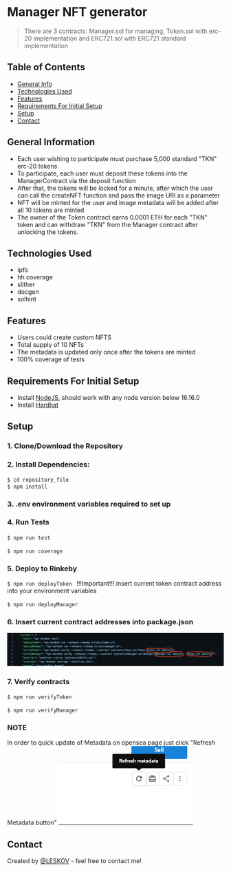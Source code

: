 # Manager NFT generator
> There are 3 contracts: Manager.sol for managing, Token.sol with erc-20 implementation and ERC721.sol with ERC721 standard implementation

## Table of Contents
* [General Info](#general-information)
* [Technologies Used](#technologies-used)
* [Features](#features)
* [Requirements For Initial Setup](#requirements)
* [Setup](#setup)
* [Contact](#contact)



## General Information
- Each user wishing to participate must purchase 5,000 standard "TKN" erc-20 tokens
- To participate, each user must deposit these tokens into the ManagerContract via the deposit function
- After that, the tokens will be locked for a minute, after which the user can call the createNFT function and pass the image URI as a parameter
- NFT will be minted for the user and image metadata will be added after all 10 tokens are minted
- The owner of the Token contract earns 0.0001 ETH for each "TKN" token and can withdraw "TKN" from the Manager contract after unlocking the tokens.


 
## Technologies Used
- ipfs
- hh coverage
- slither
- docgen
- solhint

## Features
- Users could create custom NFTS
- Total supply of 10 NFTs
- The metadata is updated only once after the tokens are minted
- 100% coverage of tests

## Requirements For Initial Setup
- Install [NodeJS](https://nodejs.org/en/), should work with any node version below 16.16.0
- Install [Hardhat](https://hardhat.org/)

## Setup
### 1. Clone/Download the Repository
### 2. Install Dependencies:
```
$ cd repository_file
$ npm install
```
### 3. .env environment variables required to set up

### 4. Run Tests
`$ npm run test`

`$ npm run coverage`

### 5. Deploy to Rinkeby
`$ npm run deployToken ` 
!!!Important!!! 
insert current token contract address into your environment variables

`
 $ npm run deployManager
 `
### 6. Insert current contract addresses into package.json
![Example screenshot](./Screenshot7.png)

### 7. Verify contracts
`$ npm run verifyToken `


 `
 $ npm run verifyManager
 `

### NOTE
In order to quick update of Metadata on opensea page just click "Refresh Metadata button"
![Example screenshot](./Screenshot8.png)


## Contact
Created by [@LESKOV](https://www.linkedin.com/in/ivan-lieskov-4b5664189/) - feel free to contact me!

